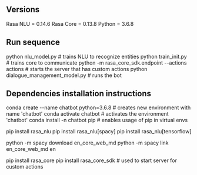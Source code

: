 ## Versions
Rasa NLU = 0.14.6
Rasa Core = 0.13.8
Python = 3.6.8


## Run sequence
python nlu_model.py                                     # trains NLU to recognize entities
python train_init.py                                    # trains core to communicate
python -m rasa_core_sdk.endpoint --actions actions      # starts the server that has custom actions
python dialogue_management_model.py                     # runs the bot


## Dependencies installation instructions
conda create --name chatbot python=3.6.8	            # creates new environment with name 'chatbot'
conda activate chatbot				                    # activates the environment 'chatbot'
conda install -n chatbot pip			                # enables usage of pip in virtual envs

pip install rasa_nlu
pip install rasa_nlu[spacy]
pip install rasa_nlu[tensorflow]

python -m spacy download en_core_web_md
python -m spacy link en_core_web_md en

pip install rasa_core
pip install rasa_core_sdk                               # used to start server for custom actions